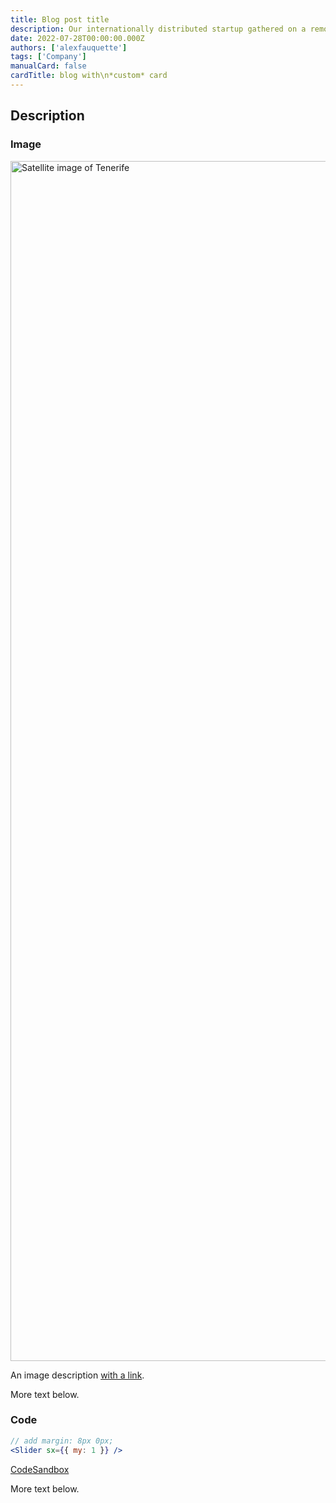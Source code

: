 ```yaml
---
title: Blog post title
description: Our internationally distributed startup gathered on a remote island to get to know each other better. Here's what happened!
date: 2022-07-28T00:00:00.000Z
authors: ['alexfauquette']
tags: ['Company']
manualCard: false
cardTitle: blog with\n*custom* card
---
```


## Description

### Image

<img alt="Satellite image of Tenerife" src="/static/blog/2022-tenerife-retreat/tenerife.jpeg" width="2560" height="1920" />

<p class="blog-description">An image description <a href="https://en.wikipedia.org/wiki/Tenerife">with a link</a>.</p>

More text below.

### Code

```jsx
// add margin: 8px 0px;
<Slider sx={{ my: 1 }} />
```

<p class="blog-description"><a href="https://codesandbox.io/p/sandbox/nostalgic-williams-zmo5r?file=/src/App.js">CodeSandbox</a></p>

More text below.
